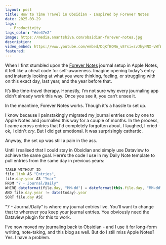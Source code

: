 ```yaml
---
layout: post
title: How to Time Travel in Obsidian - Inspired by Forever Notes
date: 2025-03-29
tags:
  - Productivity
tags_color: "#de47e2"
image: https://media.anantshiva.com/obsidian-forever-notes.jpg
description: 
video_embed: https://www.youtube.com/embed/DqKfBQNn_vE?si=zvJkyNNX-vWfWbQ_
featured:
---
```

When I first stumbled upon the [Forever Notes](https://www.myforevernotes.com) journal setup in Apple Notes, it felt like a cheat code for self-awareness. Imagine opening today’s entry and instantly looking at what you were thinking, feeling, or struggling with on this exact day, last year, and the year before that. 

It’s like time-travel therapy. Honestly, I'm not sure why every journaling app didn’t already work this way. Once you see it, you can’t unsee it.

In the meantime, Forever Notes works. Though it's a hassle to set up. 

I know because I painstakingly migrated my journal entries one by one to Apple Notes and journalled this way for a couple of months. In the process, I came across entries that I'd completely forgotten about. I laughed, I cried - ok, I didn't *cry*. But I did get emotional. It was surprisingly cathartic.

Anyway, the set up was still a pain in the ass. 

Until I realised that I could stay in Obsidian and simply use Dataview to achieve the same goal. Here’s the code I use in my Daily Note template to pull entries from the same day in previous years:

```js
TABLE WITHOUT ID
file.link AS "Entries",
file.day.year AS "Year"
FROM "7 - Journal/Daily"
WHERE dateformat(file.day, "MM-dd") = dateformat(this.file.day, "MM-dd")
AND file.day.year != date(today).year
SORT file.day ASC
```

"7 - Journal/Daily" is where my journal entries live. You’ll want to change that to wherever you keep your journal entries. You obviously need the Dataview plugin for this to work. 

I’ve now moved my journaling back to Obsidian - and I use it for long-form writing, note-taking, and this blog as well. But do I still miss Apple Notes? Yes. I have a problem.
